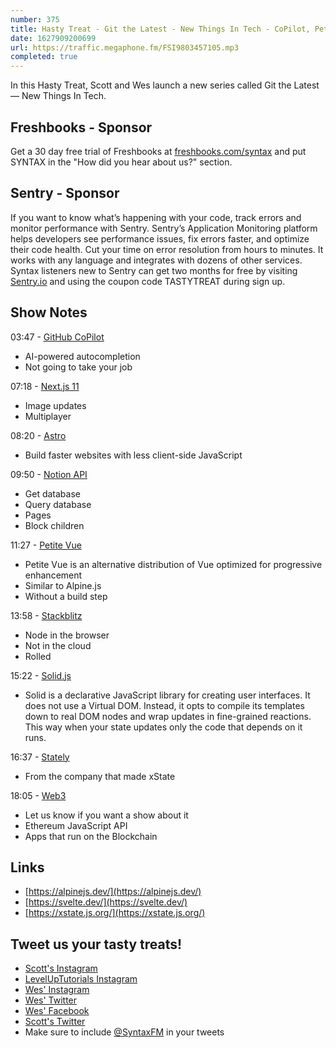 ```yaml
---
number: 375
title: Hasty Treat - Git the Latest - New Things In Tech - CoPilot, Petite Vue, Stackblitz, Web3 + More!
date: 1627909200699
url: https://traffic.megaphone.fm/FSI9803457105.mp3
completed: true
---
```


In this Hasty Treat, Scott and Wes launch a new series called Git the Latest — New Things In Tech.

## Freshbooks - Sponsor
Get a 30 day free trial of Freshbooks at [freshbooks.com/syntax](https://freshbooks.com/syntax) and put SYNTAX in the "How did you hear about us?" section.

## Sentry - Sponsor
If you want to know what’s happening with your code, track errors and monitor performance with Sentry. Sentry’s Application Monitoring platform helps developers see performance issues, fix errors faster, and optimize their code health. Cut your time on error resolution from hours to minutes. It works with any language and integrates with dozens of other services. Syntax listeners new to Sentry can get two months for  free by visiting [Sentry.io](https://sentry.io) and using the coupon code TASTYTREAT during sign up.

## Show Notes
03:47 - [GitHub CoPilot](https://copilot.github.com/)
* AI-powered autocompletion
* Not going to take your job

07:18 - [Next.js 11](https://nextjs.org/blog/next-11)
* Image updates
* Multiplayer

08:20 - [Astro](https://astro.build/)
* Build faster websites with less client-side JavaScript

09:50 - [Notion API](https://developers.notion.com/)
* Get database
* Query database
* Pages
* Block children

11:27 - [Petite Vue](https://github.com/vuejs/petite-vue)
* Petite Vue is an alternative distribution of Vue optimized for progressive enhancement
* Similar to Alpine.js
* Without a build step

13:58 - [Stackblitz](https://stackblitz.com/)
* Node in the browser
* Not in the cloud
* Rolled

15:22 - [Solid.js](https://github.com/solidjs/solid)
* Solid is a declarative JavaScript library for creating user interfaces. It does not use a Virtual DOM. Instead, it opts to compile its templates down to real DOM nodes and wrap updates in fine-grained reactions. This way when your state updates only the code that depends on it runs.

16:37 - [Stately](https://stately.ai/)
* From the company that made xState

18:05 - [Web3](https://web3js.readthedocs.io/en/v1.4.0/)
* Let us know if you want a show about it
* Ethereum JavaScript API
* Apps that run on the Blockchain

## Links
* [https://alpinejs.dev/](https://alpinejs.dev/)
* [https://svelte.dev/](https://svelte.dev/)
* [https://xstate.js.org/](https://xstate.js.org/)

## Tweet us your tasty treats!
* [Scott's Instagram](https://www.instagram.com/stolinski/)
* [LevelUpTutorials Instagram](https://www.instagram.com/LevelUpTutorials/)
* [Wes' Instagram](https://www.instagram.com/wesbos/)
* [Wes' Twitter](https://twitter.com/wesbos)
* [Wes' Facebook](https://www.facebook.com/wesbos.developer)
* [Scott's Twitter](https://twitter.com/stolinski)
* Make sure to include [@SyntaxFM](https://twitter.com/SyntaxFM) in your tweets